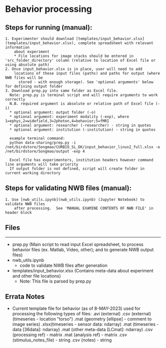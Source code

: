 # **Behavior processing**

## Steps for running (manual):

    1. Experimenter should download [templates/input_behavior.xlsx](templates/input_behavior.xlsx), complete spreadsheet with relevant information 
        about experiment
        * File locations for image stacks should be entered in 'src_folder_directory' column (relative to location of Excel file or using absolute path)
    2. Once input_behavior.xlsx is in place, user will need to add 
        locations of these input files (paths) and paths for output (where NWB files will be
          stored - with enough storage). See 'optional arguments' below for defining output folder
    3. Download prep.py into same folder as Excel file.
      Note: prep.py is terminal script and will require arguments to work correctly
      N.B. required argument is absolute or relative path of Excel file (-i)
      * optional argument: output folder (-o)
      * optional argument: experiment modality (-exp), where 1=ephys,2=widefield,3=2photon,4=behavior;5=fMRI
      * optional argument: researcher (-researcher) - string in quotes
      * optional argument: institution (-institution) - string in quotes
      
      example terminal command: 
      python data-sharing/prep.py -i /net/birdstore/Songmao/CURBIO_SL_DK/input_behavior_linux2_full.xlsx -o /net/birdstore/Songmao/output -exp 4

      Excel file has experimenters, institution headers however command line arguments will take priority
      If output folder is not defined, script will create folder in current working directory

## Steps for validating NWB files (manual):

    1. Use [nwb_utils.ipynb](nwb_utils.ipynb) (Jupyter Notebook) to validate NWB files
        after processing.  See 'MANUAL EXAMINE CONTENTS OF NWB FILE' in header block

## Files

---

- prep.py (Main script to read input Excel spreadsheet, to process behavior files (ex. Matlab, Video, other); and to generate NWB output files)
- nwb_utils.ipynb
    - code to validate NWB files after generation
- templates/input_behavior.xlsx (Contains meta-data about experiment and other file locations)
  * Note: This file is parsed by prep.py

## Errata Notes

- Current template file for behavior (as of 8-MAY-2023) used for processing the following types of files:
.avi (external)
.csv (external)(timeseries - location "torso")
.mat (geometry [ellipse] - comment to image series)
.xlsx(timeseries - sensor data: ndarray)
.mat (timeseries - data [36data]: ndarray)
.mat (other meta-data [LCmat]: ndarray)
.csv (processing ref) - matrix
.mat (analysis ref) - matrix
.csv (stimulus_notes_file) - string
.csv (notes) - string